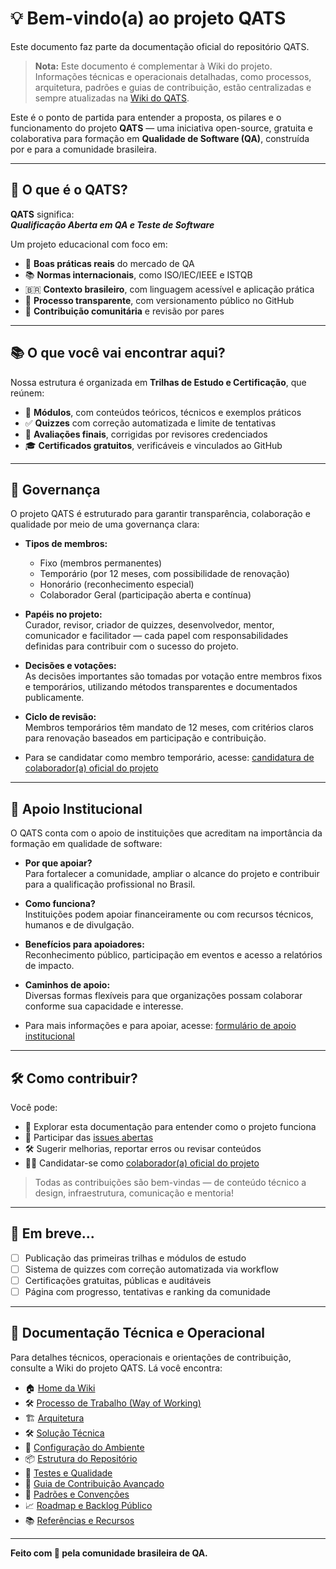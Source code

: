 # 💡 Bem-vindo(a) ao projeto **QATS**


Este documento faz parte da documentação oficial do repositório QATS.

> **Nota:** Este documento é complementar à Wiki do projeto. Informações técnicas e operacionais detalhadas, como processos, arquitetura, padrões e guias de contribuição, estão centralizadas e sempre atualizadas na [Wiki do QATS](https://github.com/qway-tech/qats/wiki).

Este é o ponto de partida para entender a proposta, os pilares e o funcionamento do projeto **QATS** — uma iniciativa open-source, gratuita e colaborativa para formação em **Qualidade de Software (QA)**, construída por e para a comunidade brasileira.

---

## 🎯 O que é o QATS?

**QATS** significa:  
_**Qualificação Aberta em QA e Teste de Software**_

Um projeto educacional com foco em:

- 🧠 **Boas práticas reais** do mercado de QA  
- 📚 **Normas internacionais**, como ISO/IEC/IEEE e ISTQB  
- 🇧🇷 **Contexto brasileiro**, com linguagem acessível e aplicação prática  
- 🔎 **Processo transparente**, com versionamento público no GitHub  
- 🤝 **Contribuição comunitária** e revisão por pares  

---

## 📚 O que você vai encontrar aqui?

Nossa estrutura é organizada em **Trilhas de Estudo e Certificação**, que reúnem:

- 📘 **Módulos**, com conteúdos teóricos, técnicos e exemplos práticos  
- ✅ **Quizzes** com correção automatizada e limite de tentativas  
- 🧪 **Avaliações finais**, corrigidas por revisores credenciados  
- 🎓 **Certificados gratuitos**, verificáveis e vinculados ao GitHub  

---

## 🧭 Governança

O projeto QATS é estruturado para garantir transparência, colaboração e qualidade por meio de uma governança clara:

- **Tipos de membros:**  
  - Fixo (membros permanentes)  
  - Temporário (por 12 meses, com possibilidade de renovação)  
  - Honorário (reconhecimento especial)  
  - Colaborador Geral (participação aberta e contínua)  

- **Papéis no projeto:**  
  Curador, revisor, criador de quizzes, desenvolvedor, mentor, comunicador e facilitador — cada papel com responsabilidades definidas para contribuir com o sucesso do projeto.  

- **Decisões e votações:**  
  As decisões importantes são tomadas por votação entre membros fixos e temporários, utilizando métodos transparentes e documentados publicamente.  

- **Ciclo de revisão:**  
  Membros temporários têm mandato de 12 meses, com critérios claros para renovação baseados em participação e contribuição.  

- Para se candidatar como membro temporário, acesse: [candidatura de colaborador(a) oficial do projeto](https://github.com/qway-tech/qats/issues/new?template=candidatura-colaborador.yml)  

---

## 🏢 Apoio Institucional

O QATS conta com o apoio de instituições que acreditam na importância da formação em qualidade de software:

- **Por que apoiar?**  
  Para fortalecer a comunidade, ampliar o alcance do projeto e contribuir para a qualificação profissional no Brasil.  

- **Como funciona?**  
  Instituições podem apoiar financeiramente ou com recursos técnicos, humanos e de divulgação.  

- **Benefícios para apoiadores:**  
  Reconhecimento público, participação em eventos e acesso a relatórios de impacto.  

- **Caminhos de apoio:**  
  Diversas formas flexíveis para que organizações possam colaborar conforme sua capacidade e interesse.  

- Para mais informações e para apoiar, acesse: [formulário de apoio institucional](https://github.com/qway-tech/qats/wiki/Apoio-Institucional)  

---

## 🛠️ Como contribuir?

Você pode:

- 📖 Explorar esta documentação para entender como o projeto funciona  
- 🧵 Participar das [issues abertas](https://github.com/qway-tech/qats/issues)  
- 🛠️ Sugerir melhorias, reportar erros ou revisar conteúdos  
- 🙋‍♀️ Candidatar-se como [colaborador(a) oficial do projeto](https://github.com/qway-tech/qats/issues/new?template=candidatura-colaborador.yml)  

> Todas as contribuições são bem-vindas — de conteúdo técnico a design, infraestrutura, comunicação e mentoria!

---

## 🧪 Em breve...

- [ ] Publicação das primeiras trilhas e módulos de estudo  
- [ ] Sistema de quizzes com correção automatizada via workflow  
- [ ] Certificações gratuitas, públicas e auditáveis  
- [ ] Página com progresso, tentativas e ranking da comunidade  

---

## 📂 Documentação Técnica e Operacional

Para detalhes técnicos, operacionais e orientações de contribuição, consulte a Wiki do projeto QATS. Lá você encontra:

- 🏠 [Home da Wiki](https://github.com/qway-tech/qats/wiki)
- 🛠 [Processo de Trabalho (Way of Working)](https://github.com/qway-tech/qats/wiki/01-%E2%80%90-Processo-de-Trabalho)
- 🏗 [Arquitetura](https://github.com/qway-tech/qats/wiki/02-%E2%80%90-Arquitetura)
- 🛠 [Solução Técnica](https://github.com/qway-tech/qats/wiki/03-%E2%80%90-Solu%C3%A7%C3%A3o-T%C3%A9cnica)
- 🧰 [Configuração do Ambiente](https://github.com/qway-tech/qats/wiki/04-%E2%80%90-Configura%C3%A7%C3%A3o-do-Ambiente)
- 📦 [Estrutura do Repositório](https://github.com/qway-tech/qats/wiki/05-%E2%80%90-Estrutura-do-Reposit%C3%B3rio)
- 🧪 [Testes e Qualidade](https://github.com/qway-tech/qats/wiki/06-%E2%80%90-Testes-e-Qualidade)
- 🚀 [Guia de Contribuição Avançado](https://github.com/qway-tech/qats/wiki/07-%E2%80%90-Guia-de-Contribui%C3%A7%C3%A3o-Avan%C3%A7ado)
- 🧭 [Padrões e Convenções](https://github.com/qway-tech/qats/wiki/08-%E2%80%90-Padr%C3%B5es-e-Conven%C3%A7%C3%B5es)
- 📈 [Roadmap e Backlog Público](https://github.com/qway-tech/qats/wiki/09-%E2%80%90-Roadmap-e-Backlog-P%C3%BAblico)
- 📚 [Referências e Recursos](https://github.com/qway-tech/qats/wiki/10-%E2%80%90-Refer%C3%AAncias-e-Recursos)

---

**Feito com 💛 pela comunidade brasileira de QA.**
